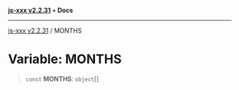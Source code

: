 [**js-xxx v2.2.31**](../README.md) • **Docs**

***

[js-xxx v2.2.31](../README.md) / MONTHS

# Variable: MONTHS

> `const` **MONTHS**: `object`[]
